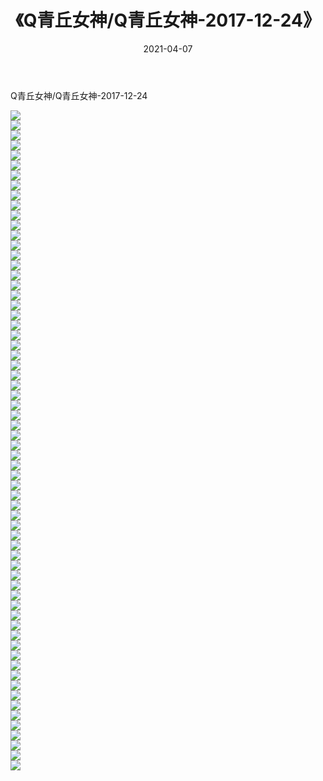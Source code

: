 ﻿---
layout: post
title:  《Q青丘女神/Q青丘女神-2017-12-24》
date:   2021-04-07
img: http://pic.660000.xyz/1:/网络美图/2021/Q青丘女神/Q青丘女神-2017-12-24/000.jpg
categories: [美女, 清纯, 唯美]
---

Q青丘女神/Q青丘女神-2017-12-24

 ![](http://pic.660000.xyz/1:/网络美图/2021/Q青丘女神/Q青丘女神-2017-12-24/001.jpg) <br>![](http://pic.660000.xyz/1:/网络美图/2021/Q青丘女神/Q青丘女神-2017-12-24/002.jpg) <br>![](http://pic.660000.xyz/1:/网络美图/2021/Q青丘女神/Q青丘女神-2017-12-24/003.jpg) <br>![](http://pic.660000.xyz/1:/网络美图/2021/Q青丘女神/Q青丘女神-2017-12-24/004.jpg) <br>![](http://pic.660000.xyz/1:/网络美图/2021/Q青丘女神/Q青丘女神-2017-12-24/005.jpg) <br>![](http://pic.660000.xyz/1:/网络美图/2021/Q青丘女神/Q青丘女神-2017-12-24/006.jpg) <br>![](http://pic.660000.xyz/1:/网络美图/2021/Q青丘女神/Q青丘女神-2017-12-24/007.jpg) <br>![](http://pic.660000.xyz/1:/网络美图/2021/Q青丘女神/Q青丘女神-2017-12-24/008.jpg) <br>![](http://pic.660000.xyz/1:/网络美图/2021/Q青丘女神/Q青丘女神-2017-12-24/009.jpg) <br>![](http://pic.660000.xyz/1:/网络美图/2021/Q青丘女神/Q青丘女神-2017-12-24/010.jpg) <br>![](http://pic.660000.xyz/1:/网络美图/2021/Q青丘女神/Q青丘女神-2017-12-24/011.jpg) <br>![](http://pic.660000.xyz/1:/网络美图/2021/Q青丘女神/Q青丘女神-2017-12-24/012.jpg) <br>![](http://pic.660000.xyz/1:/网络美图/2021/Q青丘女神/Q青丘女神-2017-12-24/013.jpg) <br>![](http://pic.660000.xyz/1:/网络美图/2021/Q青丘女神/Q青丘女神-2017-12-24/014.jpg) <br>![](http://pic.660000.xyz/1:/网络美图/2021/Q青丘女神/Q青丘女神-2017-12-24/015.jpg) <br>![](http://pic.660000.xyz/1:/网络美图/2021/Q青丘女神/Q青丘女神-2017-12-24/016.jpg) <br>![](http://pic.660000.xyz/1:/网络美图/2021/Q青丘女神/Q青丘女神-2017-12-24/017.jpg) <br>![](http://pic.660000.xyz/1:/网络美图/2021/Q青丘女神/Q青丘女神-2017-12-24/018.jpg) <br>![](http://pic.660000.xyz/1:/网络美图/2021/Q青丘女神/Q青丘女神-2017-12-24/019.jpg) <br>![](http://pic.660000.xyz/1:/网络美图/2021/Q青丘女神/Q青丘女神-2017-12-24/020.jpg) <br>![](http://pic.660000.xyz/1:/网络美图/2021/Q青丘女神/Q青丘女神-2017-12-24/021.jpg) <br>![](http://pic.660000.xyz/1:/网络美图/2021/Q青丘女神/Q青丘女神-2017-12-24/022.jpg) <br>![](http://pic.660000.xyz/1:/网络美图/2021/Q青丘女神/Q青丘女神-2017-12-24/023.jpg) <br>![](http://pic.660000.xyz/1:/网络美图/2021/Q青丘女神/Q青丘女神-2017-12-24/024.jpg) <br>![](http://pic.660000.xyz/1:/网络美图/2021/Q青丘女神/Q青丘女神-2017-12-24/025.jpg) <br>![](http://pic.660000.xyz/1:/网络美图/2021/Q青丘女神/Q青丘女神-2017-12-24/026.jpg) <br>![](http://pic.660000.xyz/1:/网络美图/2021/Q青丘女神/Q青丘女神-2017-12-24/027.jpg) <br>![](http://pic.660000.xyz/1:/网络美图/2021/Q青丘女神/Q青丘女神-2017-12-24/028.jpg) <br>![](http://pic.660000.xyz/1:/网络美图/2021/Q青丘女神/Q青丘女神-2017-12-24/029.jpg) <br>![](http://pic.660000.xyz/1:/网络美图/2021/Q青丘女神/Q青丘女神-2017-12-24/030.jpg) <br>![](http://pic.660000.xyz/1:/网络美图/2021/Q青丘女神/Q青丘女神-2017-12-24/031.jpg) <br>![](http://pic.660000.xyz/1:/网络美图/2021/Q青丘女神/Q青丘女神-2017-12-24/032.jpg) <br>![](http://pic.660000.xyz/1:/网络美图/2021/Q青丘女神/Q青丘女神-2017-12-24/033.jpg) <br>![](http://pic.660000.xyz/1:/网络美图/2021/Q青丘女神/Q青丘女神-2017-12-24/034.jpg) <br>![](http://pic.660000.xyz/1:/网络美图/2021/Q青丘女神/Q青丘女神-2017-12-24/035.jpg) <br>![](http://pic.660000.xyz/1:/网络美图/2021/Q青丘女神/Q青丘女神-2017-12-24/036.jpg) <br>![](http://pic.660000.xyz/1:/网络美图/2021/Q青丘女神/Q青丘女神-2017-12-24/037.jpg) <br>![](http://pic.660000.xyz/1:/网络美图/2021/Q青丘女神/Q青丘女神-2017-12-24/038.jpg) <br>![](http://pic.660000.xyz/1:/网络美图/2021/Q青丘女神/Q青丘女神-2017-12-24/039.jpg) <br>![](http://pic.660000.xyz/1:/网络美图/2021/Q青丘女神/Q青丘女神-2017-12-24/040.jpg) <br>![](http://pic.660000.xyz/1:/网络美图/2021/Q青丘女神/Q青丘女神-2017-12-24/041.jpg) <br>![](http://pic.660000.xyz/1:/网络美图/2021/Q青丘女神/Q青丘女神-2017-12-24/042.jpg) <br>![](http://pic.660000.xyz/1:/网络美图/2021/Q青丘女神/Q青丘女神-2017-12-24/043.jpg) <br>![](http://pic.660000.xyz/1:/网络美图/2021/Q青丘女神/Q青丘女神-2017-12-24/044.jpg) <br>![](http://pic.660000.xyz/1:/网络美图/2021/Q青丘女神/Q青丘女神-2017-12-24/045.jpg) <br>![](http://pic.660000.xyz/1:/网络美图/2021/Q青丘女神/Q青丘女神-2017-12-24/046.jpg) <br>![](http://pic.660000.xyz/1:/网络美图/2021/Q青丘女神/Q青丘女神-2017-12-24/047.jpg) <br>![](http://pic.660000.xyz/1:/网络美图/2021/Q青丘女神/Q青丘女神-2017-12-24/048.jpg) <br>![](http://pic.660000.xyz/1:/网络美图/2021/Q青丘女神/Q青丘女神-2017-12-24/049.jpg) <br>![](http://pic.660000.xyz/1:/网络美图/2021/Q青丘女神/Q青丘女神-2017-12-24/050.jpg) <br>![](http://pic.660000.xyz/1:/网络美图/2021/Q青丘女神/Q青丘女神-2017-12-24/051.jpg) <br>![](http://pic.660000.xyz/1:/网络美图/2021/Q青丘女神/Q青丘女神-2017-12-24/052.jpg) <br>![](http://pic.660000.xyz/1:/网络美图/2021/Q青丘女神/Q青丘女神-2017-12-24/053.jpg) <br>![](http://pic.660000.xyz/1:/网络美图/2021/Q青丘女神/Q青丘女神-2017-12-24/054.jpg) <br>![](http://pic.660000.xyz/1:/网络美图/2021/Q青丘女神/Q青丘女神-2017-12-24/055.jpg) <br>![](http://pic.660000.xyz/1:/网络美图/2021/Q青丘女神/Q青丘女神-2017-12-24/056.jpg) <br>![](http://pic.660000.xyz/1:/网络美图/2021/Q青丘女神/Q青丘女神-2017-12-24/057.jpg) <br>![](http://pic.660000.xyz/1:/网络美图/2021/Q青丘女神/Q青丘女神-2017-12-24/058.jpg) <br>![](http://pic.660000.xyz/1:/网络美图/2021/Q青丘女神/Q青丘女神-2017-12-24/059.jpg) <br>![](http://pic.660000.xyz/1:/网络美图/2021/Q青丘女神/Q青丘女神-2017-12-24/060.jpg) <br>![](http://pic.660000.xyz/1:/网络美图/2021/Q青丘女神/Q青丘女神-2017-12-24/061.jpg) <br>![](http://pic.660000.xyz/1:/网络美图/2021/Q青丘女神/Q青丘女神-2017-12-24/062.jpg) <br>![](http://pic.660000.xyz/1:/网络美图/2021/Q青丘女神/Q青丘女神-2017-12-24/063.jpg) <br>![](http://pic.660000.xyz/1:/网络美图/2021/Q青丘女神/Q青丘女神-2017-12-24/064.jpg) <br>![](http://pic.660000.xyz/1:/网络美图/2021/Q青丘女神/Q青丘女神-2017-12-24/065.jpg) <br>![](http://pic.660000.xyz/1:/网络美图/2021/Q青丘女神/Q青丘女神-2017-12-24/066.jpg) <br>